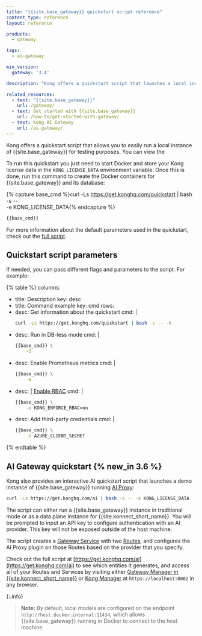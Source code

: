```yaml
---
title: "{{site.base_gateway}} quickstart script reference"
content_type: reference
layout: reference

products:
  - gateway

tags:
  - ai-gateway

min_version:
  gateway: '3.4'

description: "Kong offers a quickstart script that launches a local instance of {{site.base_gateway}} for testing."

related_resources:
  - text: "{{site.base_gateway}}"
    url: /gateway/
  - text: Get started with {{site.base_gateway}}
    url: /how-to/get-started-with-gateway/
  - text: Kong AI Gateway
    url: /ai-gateway/
---
```


Kong offers a quickstart script that allows you to easily run a local instance of {{site.base_gateway}} for testing purposes.
You can view the 

To run this quickstart you just need to start Docker and store your Kong license data in the `KONG_LICENSE_DATA` environment variable. Once this is done, run this command to create the Docker containers for {{site.base_gateway}} and its database:

{% capture base_cmd %}curl -Ls https://get.konghq.com/quickstart | bash -s --  \
          -e KONG_LICENSE_DATA{% endcapture %}

```sh
{{base_cmd}}
```

For more information about the default parameters used in the quickstart, check out the [full script](https://get.konghq.com/quickstart). 

## Quickstart script parameters

If needed, you can pass different flags and parameters to the script. For example:

{% table %}
columns:
  - title: Description
    key: desc
  - title: Command example
    key: cmd
rows:
  - desc: Get information about the quickstart
    cmd: |
      ```sh
      curl -Ls https://get.konghq.com/quickstart | bash -s -- -h
      ```
  - desc: Run in DB-less mode
    cmd: |
      ```sh
      {{base_cmd}} \
          -D
      ```
  - desc: Enable Prometheus metrics
    cmd: |
      ```sh
      {{base_cmd}} \
          -m
      ```
  - desc: |
      [Enable RBAC](/gateway/entities/rbac/#enable-rbac)
    cmd: |
      ```sh
      {{base_cmd}} \
          -e KONG_ENFORCE_RBAC=on
      ```
  - desc: Add third-party credentials
    cmd: |
      ```sh
      {{base_cmd}} \
          -e AZURE_CLIENT_SECRET
      ```
{% endtable %}


## AI Gateway quickstart {% new_in 3.6 %}
Kong also provides an interactive AI quickstart script that launches a demo instance of {{site.base_gateway}} running [AI Proxy](/plugins/ai-proxy/):

```sh
curl -Ls https://get.konghq.com/ai | bash -s -- -e KONG_LICENSE_DATA
```

The script can either run a {{site.base_gateway}} instance in traditional mode or as a data plane instance for {{site.konnect_short_name}}. You will be prompted to input an API key to configure authentication with an AI provider. 
This key will not be exposed outside of the host machine.

The script creates a [Gateway Service](/gateway/entities/service/) with two [Routes](/gateway/entities/route/), and configures the AI Proxy plugin on those Routes based on the provider that you specify.

Check out the full script at [https://get.konghq.com/ai](https://get.konghq.com/ai) to see which entities 
it generates, and access all of your Routes and Services by visiting either [Gateway Manager in {{site.konnect_short_name}}](https://cloud.konghq.com/gateway-manager/) or 
[Kong Manager](/gateway/kong-manager/) at `https://localhost:8002` in any browser.

{:.info}
> **Note:**
> By default, local models are configured on the endpoint `http://host.docker.internal:11434`,
> which allows {{site.base_gateway}} running in Docker to connect to the host machine. 